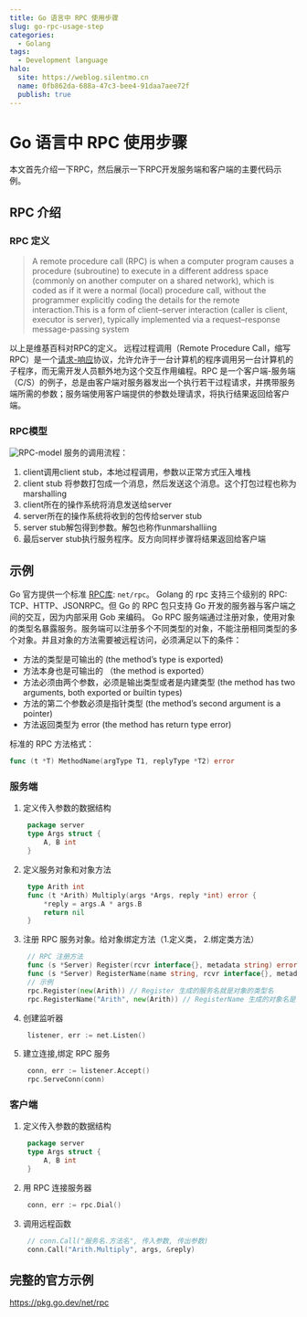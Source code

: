 ```yaml
---
title: Go 语言中 RPC 使用步骤
slug: go-rpc-usage-step
categories:
  - Golang
tags:
  - Development language
halo:
  site: https://weblog.silentmo.cn
  name: 0fb862da-688a-47c3-bee4-91daa7aee72f
  publish: true
---
```

# Go 语言中 RPC 使用步骤
本文首先介绍一下RPC，然后展示一下RPC开发服务端和客户端的主要代码示例。
## RPC 介绍
### RPC 定义
> A remote procedure call (RPC) is when a computer program causes a procedure (subroutine) to execute in a different address space (commonly on another computer on a shared network), which is coded as if it were a normal (local) procedure call, without the programmer explicitly coding the details for the remote interaction.This is a form of client–server interaction (caller is client, executor is server), typically implemented via a request–response message-passing system
>
以上是维基百科对RPC的定义。
远程过程调用（Remote Procedure Call，缩写 RPC）是一个[请求-响应](https://en.wikipedia.org/wiki/Request%E2%80%93response)协议，允许允许于一台计算机的程序调用另一台计算机的子程序，而无需开发人员额外地为这个交互作用编程。RPC 是一个客户端-服务端（C/S）的例子，总是由客户端对服务器发出一个执行若干过程请求，并携带服务端所需的参数；服务端使用客户端提供的参数处理请求，将执行结果返回给客户端。
### RPC模型
![RPC-model](https://gallery-lsky.silentmo.cn/i_blog/2025/01//RPC-model.png)
服务的调用流程：
1. client调用client stub，本地过程调用，参数以正常方式压入堆栈
2. client stub 将参数打包成一个消息，然后发送这个消息。这个打包过程也称为marshalling
3. client所在的操作系统将消息发送给server
4. server所在的操作系统将收到的包传给server stub
5. server stub解包得到参数。解包也称作unmarshalliing
6. 最后server stub执行服务程序。反方向同样步骤将结果返回给客户端
## 示例
Go 官方提供一个标准 [RPC库](https://golang.org/pkg/net/rpc/): `net/rpc`。
Golang 的 rpc 支持三个级别的 RPC: TCP、HTTP、JSONRPC。但 Go 的 RPC 包只支持 Go 开发的服务器与客户端之间的交互，因为内部采用 Gob 来编码。
Go RPC 服务端通过注册对象，使用对象的类型名暴露服务。服务端可以注册多个不同类型的对象，不能注册相同类型的多个对象。并且对象的方法需要被远程访问，必须满足以下的条件：

- 方法的类型是可输出的 (the method’s type is exported)
- 方法本身也是可输出的 （the method is exported）
- 方法必须由两个参数，必须是输出类型或者是内建类型 (the method has two arguments, both exported or builtin types)
- 方法的第二个参数必须是指针类型 (the method’s second argument is a pointer)
- 方法返回类型为 error (the method has return type error)
  
标准的 RPC 方法格式：
```go
func (t *T) MethodName(argType T1, replyType *T2) error
```
### 服务端

1. 定义传入参数的数据结构
   ```go
    package server
    type Args struct {
        A, B int
    }
   ```
2. 定义服务对象和对象方法
   ```go
    type Arith int
    func (t *Arith) Multiply(args *Args, reply *int) error {
        *reply = args.A * args.B
        return nil
    }
   ```
3. 注册 RPC 服务对象。给对象绑定方法（1.定义类， 2.绑定类方法）
   ```go
    // RPC 注册方法
    func (s *Server) Register(rcvr interface{}, metadata string) error
    func (s *Server) RegisterName(name string, rcvr interface{}, metadata string) error
    // 示例
    rpc.Register(new(Arith)) // Register 生成的服务名就是对象的类型名
    rpc.RegisterName("Arith", new(Arith)) // RegisterName 生成的对象名是 name 这个参数
   ```
4. 创建监听器
   ```go
    listener, err := net.Listen()
   ```
5. 建立连接,绑定 RPC 服务
   ```go
    conn, err := listener.Accept()
    rpc.ServeConn(conn)
   ```

### 客户端
1. 定义传入参数的数据结构
   ```go
    package server
    type Args struct {
        A, B int
    }
   ```
2. 用 RPC 连接服务器
   ```go
    conn, err := rpc.Dial()
   ```
3. 调用远程函数
   ```go
    // conn.Call("服务名.方法名", 传入参数, 传出参数)
    conn.Call("Arith.Multiply", args, &reply)
   ```

## 完整的官方示例
https://pkg.go.dev/net/rpc

